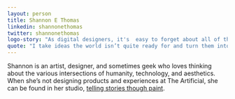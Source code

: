 ```yaml
---
layout: person
title: Shannon E Thomas
linkedin: shannonethomas
twitter: shannonethomas
logo-story: "As digital designers, it's  easy to forget about all of the great things that we can do with our hands—sketching, painting, folding paper, etc. It's important that we always push our work on the screen by starting our process off of the screen. Staying true to this mantra, my logo is a digital representation of the hand lettering that fills my many notebooks."
quote: "I take ideas the world isn’t quite ready for and turn them into products people can’t imagine living without."
---
```


Shannon is an artist, designer, and sometimes geek who loves thinking about the various intersections of humanity, technology, and aesthetics. When she’s not designing products and experiences at The Artificial, she can be found in her studio, [telling stories though paint](http://www.shannonethomas.com).
